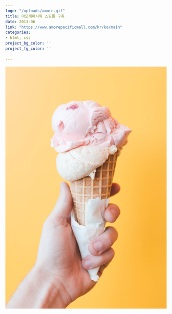 ```yaml
---
logo: "/uploads/amore.gif"
title: 아모레퍼시픽 쇼핑몰 구축
date: 2013-06
link: "https://www.amorepacificmall.com/kr/ko/main"
categories:
- html, css
project_bg_color: ''
project_fg_color: ''

---
```

![](/uploads/5.jpg)